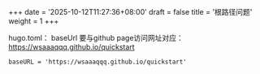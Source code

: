 +++
date = '2025-10-12T11:27:36+08:00'
draft = false
title = '根路径问题'
weight = 1
+++

hugo.toml：
baseUrl 要与github page访问网址对应：https://wsaaaqqq.github.io/quickstart
~~~
baseURL = 'https://wsaaaqqq.github.io/quickstart'
~~~
